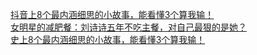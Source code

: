   
[抖音上8个最内涵细思的小故事，能看懂3个算我输！](http://www.dianyue.me/archives/536/jxwojb8tf0rc72t8/)  
[女明星的减肥餐：刘诗诗五年不吃主餐，对自己最狠的是她？](http://www.dianyue.me/archives/521/fdqqfjz43v7ipysr/)  
[史上8个最内涵细思的小故事，能看懂3个算我输！](http://www.dianyue.me/archives/192/iaqm0nu5nf948hi2/)